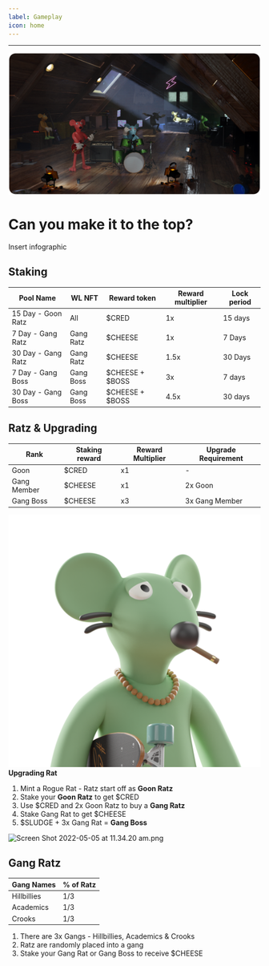 ```yaml
---
label: Gameplay
icon: home
---
```


---
![](../static/banner.png)

# Can you make it to the top?

Insert infographic

## Staking

| Pool Name | WL NFT | Reward token | Reward multiplier | Lock period |
| --- | --- | --- | --- | --- |
| 15 Day - Goon Ratz | All | $CRED | 1x | 15 days |
| 7 Day - Gang Ratz | Gang Ratz | $CHEESE | 1x |  7 Days |
| 30 Day - Gang Ratz | Gang Ratz | $CHEESE | 1.5x | 30 Days |
| 7 Day - Gang Boss | Gang Boss | $CHEESE + $BOSS | 3x | 7 days |
| 30 Day - Gang Boss | Gang Boss | $CHEESE + $BOSS | 4.5x | 30 days |

## Ratz & Upgrading

| Rank | Staking reward | Reward Multiplier | Upgrade Requirement |
| --- | --- | --- | --- |
| Goon | $CRED | x1 | - |
| Gang Member | $CHEESE | x1 | 2x Goon |
| Gang Boss | $CHEESE | x3 | 3x Gang Member |

![](../static/rat5.png)
**Upgrading Rat** 

1. Mint a Rogue Rat - Ratz start off as **Goon Ratz**
2. Stake your **Goon Ratz** to get $CRED
3. Use $CRED and 2x Goon Ratz to buy a **Gang Ratz**
4. Stake Gang Rat to get $CHEESE 
5. $SLUDGE + 3x Gang Rat = **Gang Boss**

![Screen Shot 2022-05-05 at 11.34.20 am.png](Rogue%20Ratz%20Whitepaper%20&%20Tokenomics%20cfa8e8546bb2471a805688c2c300c8c4/Screen_Shot_2022-05-05_at_11.34.20_am.png)

## Gang Ratz

| Gang Names | % of Ratz |
| --- | --- |
| Hillbillies | 1/3 |
| Academics | 1/3 |
| Crooks | 1/3 |
1. There are 3x Gangs - Hillbillies, Academics & Crooks
2. Ratz are randomly placed into a gang
3. Stake your Gang Rat or Gang Boss to receive $CHEESE